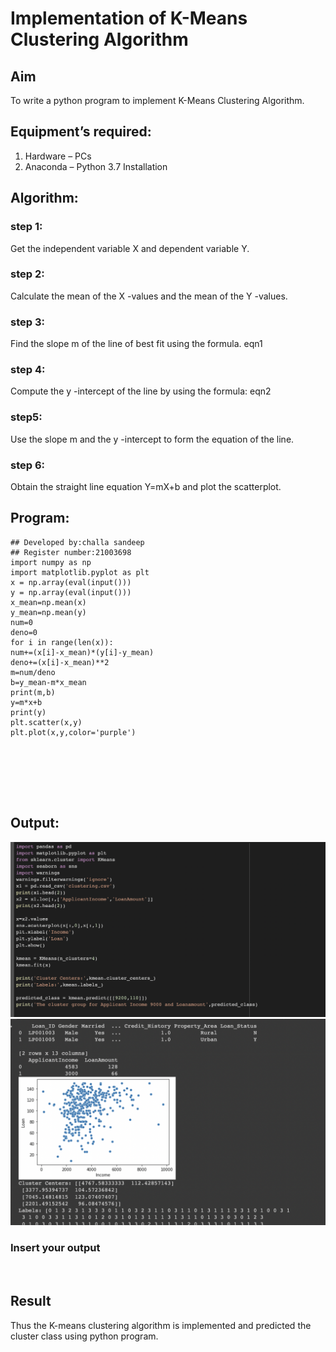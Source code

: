 # Implementation of K-Means Clustering Algorithm
## Aim
To write a python program to implement K-Means Clustering Algorithm.
## Equipment’s required:
1.	Hardware – PCs
2.	Anaconda – Python 3.7 Installation

## Algorithm:

### step 1:
Get the independent variable X and dependent variable Y.

### step 2:
Calculate the mean of the X -values and the mean of the Y -values.

### step 3:
Find the slope m of the line of best fit using the formula. eqn1


### step 4:
Compute the y -intercept of the line by using the formula: eqn2


### step5:
Use the slope m and the y -intercept to form the equation of the line.


### step 6:
Obtain the straight line equation Y=mX+b and plot the scatterplot.


## Program:
~~~
## Developed by:challa sandeep
## Register number:21003698
import numpy as np
import matplotlib.pyplot as plt
x = np.array(eval(input()))
y = np.array(eval(input()))
x_mean=np.mean(x)
y_mean=np.mean(y)
num=0
deno=0
for i in range(len(x)):
num+=(x[i]-x_mean)*(y[i]-y_mean)
deno+=(x[i]-x_mean)**2
m=num/deno
b=y_mean-m*x_mean
print(m,b)
y=m*x+b
print(y)
plt.scatter(x,y)
plt.plot(x,y,color='purple')







~~~
## Output:
![](1.png)
![](2.png)


### Insert your output

<br>

## Result
Thus the K-means clustering algorithm is implemented and predicted the cluster class using python program.
